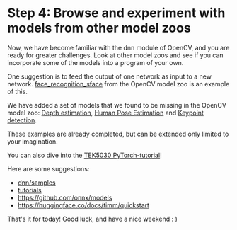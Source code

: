 # Step 4: Browse and experiment with models from other model zoos
 
Now, we have become familiar with the dnn module of OpenCV, and you are ready for greater challenges. Look at other model zoos and see if you can incorporate some of the models into a program of your own. 

One suggestion is to feed the output of one network as input to a new network.
[face_recognition_sface] from the OpenCV model zoo is an example of this.

We have added a set of models that we found to be missing in the OpenCV model zoo: [Depth estimation](https://github.com/tek5030/lab-dnn/tree/main/depth_estimation), [Human Pose Estimation](https://github.com/tek5030/lab-dnn/tree/main/human_pose_estimation) and [Keypoint detection](https://github.com/tek5030/lab-dnn/tree/main/keypoints).

These examples are already completed, but can be extended only limited to your imagination.

You can also dive into the [TEK5030 PyTorch-tutorial]!

Here are some suggestions:

- [dnn/samples]
- [tutorials]
- https://github.com/onnx/models
- https://huggingface.co/docs/timm/quickstart

That's it for today! Good luck, and have a nice weekend : )



[face_recognition_sface]: https://github.com/opencv/opencv_zoo/tree/main/models/face_recognition_sface

[dnn/samples]: https://github.com/opencv/opencv/tree/4.x/samples/dnn
[tutorials]: https://docs.opencv.org/4.x/d2/d58/tutorial_table_of_content_dnn.html

[TEK5030 PyTorch-tutorial]: https://github.com/sigmunjr/TEK5030_deep_learning_torch
